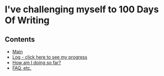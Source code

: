 # I've challenging myself to 100 Days Of Writing

## Contents
* [Main](readme.md)
* [Log - click here to see my progress](log.md)
* [How am I doing so far?](tally.md)
* [FAQ, etc.](https://github.com/janzeteachesit/100-days-of-writing/wiki) 

<!--

## If you've decided to join:
1. Read [Join the #100DaysOfCode](https://medium.freecodecamp.com/join-the-100daysofcode-556ddb4579e4)
2. Fork this repo and commit to the [Log](log.md) daily. [Example](https://github.com/janzeteachesit/100-days-of-code/blob/master/log.md).
3. **Code minimum an hour every day for the next 100 days.**
4. Change the date in [Rules](rules.md) to the day you've started the challenge.
5. Delete the examples in the log, or comment them out, and start filling it with your own content.
6. **Tweet your progress every day using the #100DaysOfCode hashtag.**
7. Follow [100DaysOfCode](https://twitter.com/_100DaysOfCode) Twitter Bot that retweets all the tweets that contain the #100DaysOfCode hashtag. It's a great way to keep yourself motivated and to participate in the community. Thanks [@amanhimself](https://twitter.com/amanhimself) for creating it!
8. Important: Encourage others who are doing the same challenge on Twitter or elsewhere - by giving them props when they are posting updates on their progress, supporting them when things get difficult. Thus we will grow a community that is helpful and effective, which will lead to a higher success rate for each person involved. It's also more likely that you will stick to your own commitment, given that you will get acquainted with a couple people (or more) right away.
9. If you find a great, helpful resource that others would benefit from, either submit a Pull Request to add it to the repo, or just tweet at me (see info below)

## Note
* If you have any questions or ideas about 100DaysOfCode (or other ideas), feel free to reach out to me on Twitter: [@ka11away](https://twitter.com/ka11away)
* If you like this repo and find it useful, please consider &#9733; starring it (on top right of the page) :)

-->
